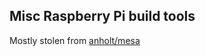 ## Misc Raspberry Pi build tools

Mostly stolen from [anholt/mesa](https://github.com/anholt/mesa/wiki)
